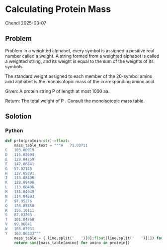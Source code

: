 # Calculating Protein Mass

Chendl 2025-03-07

## Problem

Problem
In a weighted alphabet, every symbol is assigned a positive real number called a weight. A string formed from a weighted alphabet is called a weighted string, and its weight is equal to the sum of the weights of its symbols.

The standard weight assigned to each member of the 20-symbol amino acid alphabet is the monoisotopic mass of the corresponding amino acid.

Given: A protein string P
 of length at most 1000 aa.

Return: The total weight of P
. Consult the monoisotopic mass table.

## Solotion

### Python

``` python
def prtm(protein:str)->float:
	mass_table_text = """A   71.03711
C   103.00919
D   115.02694
E   129.04259
F   147.06841
G   57.02146
H   137.05891
I   113.08406
K   128.09496
L   113.08406
M   131.04049
N   114.04293
P   97.05276
Q   128.05858
R   156.10111
S   87.03203
T   101.04768
V   99.06841
W   186.07931
Y   163.06333"""
	mass_table = { line.split('   ')[0]:float(line.split('   ')[1]) for line in mass_table_text.split('\n')}
	return sum([mass_table[amino] for amino in protein])
```
